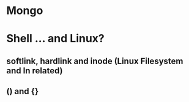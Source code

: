 # Mongo

# Shell ... and Linux?
## softlink, hardlink and inode (Linux Filesystem and ln related)

## () and {}

